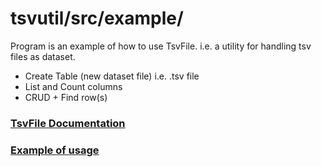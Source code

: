 # tsvutil/src/example/
Program is an example of how to use TsvFile.
i.e. a utility for handling tsv files as dataset.
* Create Table (new dataset file) i.e. .tsv file
* List and Count columns
* CRUD + Find row(s)

<h3>

[TsvFile Documentation](https://github.com/dani153i/tsvutil/src/tsvutil/)
</h3>
<h3>

[Example of usage](https://github.com/dani153i/tsvutil/src/example/)
</h3>
